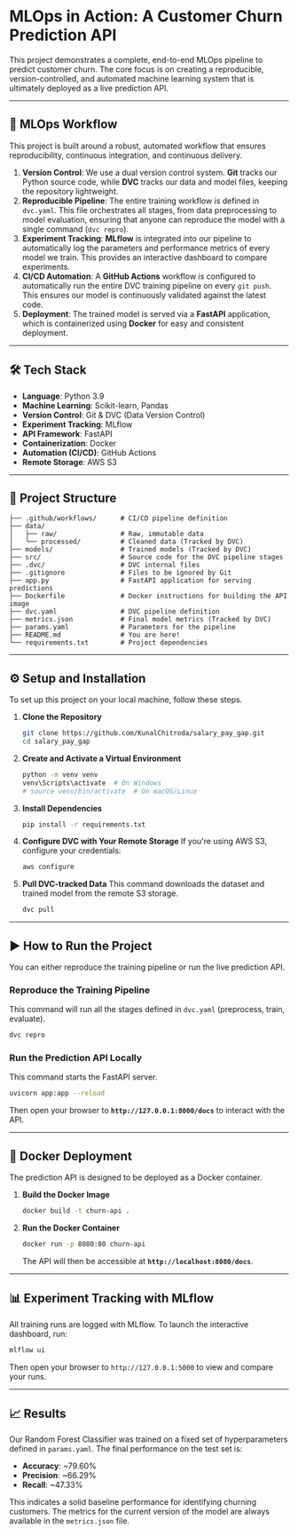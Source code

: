 # MLOps in Action: A Customer Churn Prediction API

This project demonstrates a complete, end-to-end MLOps pipeline to predict customer churn. The core focus is on creating a reproducible, version-controlled, and automated machine learning system that is ultimately deployed as a live prediction API.

-----

## 🚀 MLOps Workflow

This project is built around a robust, automated workflow that ensures reproducibility, continuous integration, and continuous delivery.

1.  **Version Control**: We use a dual version control system. **Git** tracks our Python source code, while **DVC** tracks our data and model files, keeping the repository lightweight.
2.  **Reproducible Pipeline**: The entire training workflow is defined in `dvc.yaml`. This file orchestrates all stages, from data preprocessing to model evaluation, ensuring that anyone can reproduce the model with a single command (`dvc repro`).
3.  **Experiment Tracking**: **MLflow** is integrated into our pipeline to automatically log the parameters and performance metrics of every model we train. This provides an interactive dashboard to compare experiments.
4.  **CI/CD Automation**: A **GitHub Actions** workflow is configured to automatically run the entire DVC training pipeline on every `git push`. This ensures our model is continuously validated against the latest code.
5.  **Deployment**: The trained model is served via a **FastAPI** application, which is containerized using **Docker** for easy and consistent deployment.

-----

## 🛠️ Tech Stack

  * **Language**: Python 3.9
  * **Machine Learning**: Scikit-learn, Pandas
  * **Version Control**: Git & DVC (Data Version Control)
  * **Experiment Tracking**: MLflow
  * **API Framework**: FastAPI
  * **Containerization**: Docker
  * **Automation (CI/CD)**: GitHub Actions
  * **Remote Storage**: AWS S3

-----

## 📂 Project Structure

```
├── .github/workflows/      # CI/CD pipeline definition
├── data/
│   ├── raw/                # Raw, immutable data
│   └── processed/          # Cleaned data (Tracked by DVC)
├── models/                 # Trained models (Tracked by DVC)
├── src/                    # Source code for the DVC pipeline stages
├── .dvc/                   # DVC internal files
├── .gitignore              # Files to be ignored by Git
├── app.py                  # FastAPI application for serving predictions
├── Dockerfile              # Docker instructions for building the API image
├── dvc.yaml                # DVC pipeline definition
├── metrics.json            # Final model metrics (Tracked by DVC)
├── params.yaml             # Parameters for the pipeline
├── README.md               # You are here!
└── requirements.txt        # Project dependencies
```

-----

## ⚙️ Setup and Installation

To set up this project on your local machine, follow these steps.

1.  **Clone the Repository**
    ```bash
    git clone https://github.com/KunalChitroda/salary_pay_gap.git
    cd salary_pay_gap
    ```
2.  **Create and Activate a Virtual Environment**
    ```bash
    python -m venv venv
    venv\Scripts\activate  # On Windows
    # source venv/bin/activate  # On macOS/Linux
    ```
3.  **Install Dependencies**
    ```bash
    pip install -r requirements.txt
    ```
4.  **Configure DVC with Your Remote Storage**
    If you're using AWS S3, configure your credentials:
    ```bash
    aws configure
    ```
5.  **Pull DVC-tracked Data**
    This command downloads the dataset and trained model from the remote S3 storage.
    ```bash
    dvc pull
    ```

-----

## ▶️ How to Run the Project

You can either reproduce the training pipeline or run the live prediction API.

### Reproduce the Training Pipeline

This command will run all the stages defined in `dvc.yaml` (preprocess, train, evaluate).

```bash
dvc repro
```

### Run the Prediction API Locally

This command starts the FastAPI server.

```bash
uvicorn app:app --reload
```

Then open your browser to **`http://127.0.0.1:8000/docs`** to interact with the API.

-----

## 🐳 Docker Deployment

The prediction API is designed to be deployed as a Docker container.

1.  **Build the Docker Image**
    ```bash
    docker build -t churn-api .
    ```
2.  **Run the Docker Container**
    ```bash
    docker run -p 8080:80 churn-api
    ```
    The API will then be accessible at **`http://localhost:8080/docs`**.

-----

## 📊 Experiment Tracking with MLflow

All training runs are logged with MLflow. To launch the interactive dashboard, run:

```bash
mlflow ui
```

Then open your browser to `http://127.0.0.1:5000` to view and compare your runs.

-----

## 📈 Results

Our Random Forest Classifier was trained on a fixed set of hyperparameters defined in `params.yaml`. The final performance on the test set is:

  * **Accuracy**: \~79.60%
  * **Precision**: \~66.29%
  * **Recall**: \~47.33%

This indicates a solid baseline performance for identifying churning customers. The metrics for the current version of the model are always available in the `metrics.json` file.